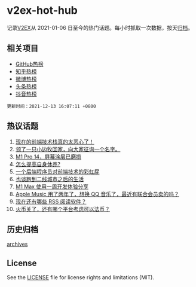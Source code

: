 # v2ex-hot-hub

 记录[V2EX](https://www.v2ex.com/)从 2021-01-06 日至今的热门话题。每小时抓取一次数据，按天[归档](archives)。
 
 ## 相关项目

- [GitHub热榜](https://github.com/snaildev/github-hot-hub)
- [知乎热榜](https://github.com/snaildev/zhihu-hot-hub)
- [微博热榜](https://github.com/snaildev/weibo-hot-hub)
- [头条热榜](https://github.com/snaildev/toutiao-hot-hub)
- [抖音热榜](https://github.com/snaildev/douyin-hot-hub)


 `更新时间：2021-12-13 16:07:11 +0800`

## 热议话题

1. [现在的前端技术栈真的太恶心了！](https://www.v2ex.com/t/821702)
1. [领了一只小边牧回家，向大家征询一个名字。](https://www.v2ex.com/t/821771)
1. [M1 Pro 14，屏幕涂层已磨损](https://www.v2ex.com/t/821673)
1. [怎么提高自身休养?](https://www.v2ex.com/t/821764)
1. [一个后端程序员对前端技术的彩虹屁](https://www.v2ex.com/t/821809)
1. [也谈跑到二线城市之后的生活](https://www.v2ex.com/t/821689)
1. [M1 Max 使用一周开发体验分享](https://www.v2ex.com/t/821665)
1. [Apple Music 用了两年了，想换 QQ 音乐了，最近有联合会员卖的吗？](https://www.v2ex.com/t/821767)
1. [现在还有哪些 RSS 阅读软件？](https://www.v2ex.com/t/821718)
1. [火币关了，还有哪个平台考虑可以法币？](https://www.v2ex.com/t/821757)

## 历史归档

[archives](archives)

## License

See the [LICENSE](LICENSE) file for license rights and limitations (MIT).
